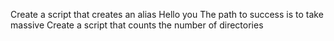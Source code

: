 Create a script that creates an alias
Hello you
The path to success is to take massive
Create a script that counts the number of directories
